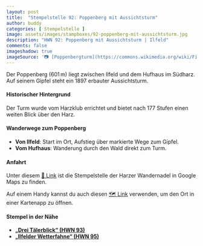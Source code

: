 ```yaml
---
layout: post
title:  "Stempelstelle 92: Poppenberg mit Aussichtsturm"
author: buddy
categories: [ Stempelstelle ]
image: assets/images/stampboxes/92-poppenberg-mit-aussichtsturm.jpg
description: "HWN 92: Poppenberg mit Aussichtsturm | Ilfeld"
comments: false
imageshadow: true
imageSource: '📷 [Poppenbergturm](https://commons.wikimedia.org/wiki/File:Poppenbergturm.jpg) von <a href="https://de.wikipedia.org/wiki/Benutzer:Hejkal" class="extiw" title="de:Benutzer:Hejkal">Benutzer:Hejkal</a> unter Lizenz [CC BY-SA 2.0 de](https://creativecommons.org/licenses/by-sa/2.0/de/deed.en)'
---
```


Der Poppenberg (601 m) liegt zwischen Ilfeld und dem Hufhaus im Südharz. Auf seinem Gipfel steht ein 1897 erbauter Aussichtsturm.

#### Historischer Hintergrund

Der Turm wurde vom Harzklub errichtet und bietet nach 177 Stufen einen weiten Blick über den Harz.

#### Wanderwege zum Poppenberg

- **Von Ilfeld**: Start im Ort, Aufstieg über markierte Wege zum Gipfel.
- **Vom Hufhaus**: Wanderung durch den Wald direkt zum Turm.

#### Anfahrt

Unter diesem [📍 Link](https://www.google.com/maps/dir/?api=1&origin=&destination=51.58811%2C%2010.82696) ist die Stempelstelle der Harzer Wandernadel in Google Maps zu finden.

<div class="android-only">
  Auf einem Handy kannst du auch diesen 
  <a href="geo:51.58811,10.82696">🗺️ Link</a> 
  verwenden, um den Ort in einer Kartenapp zu öffnen.
  <p></p>
</div>

#### Stempel in der Nähe

- [**„Drei Tälerblick“ (HWN 93)**](/stempelstelle-93-dreitaelerblick)
- [**„Ilfelder Wetterfahne“ (HWN 95)**](/stempelstelle-95-ilfelder-wetterfahne)
